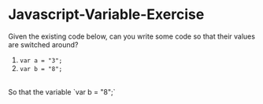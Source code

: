 # Javascript-Variable-Exercise
Given the existing code below, can you write some code so that their values are switched around? <br/>
1. `var a = "3";`
2. `var b = "8";`
<br/>
So that the variable `var b = "8";`
</br>

